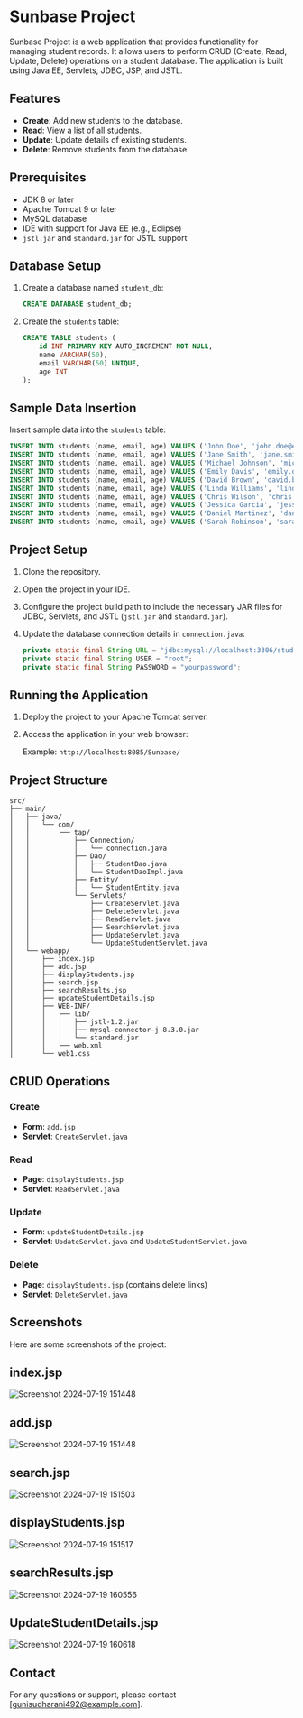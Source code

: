 # Sunbase Project

Sunbase Project is a web application that provides functionality for managing student records. It allows users to perform CRUD (Create, Read, Update, Delete) operations on a student database. The application is built using Java EE, Servlets, JDBC, JSP, and JSTL.

## Features

- **Create**: Add new students to the database.
- **Read**: View a list of all students.
- **Update**: Update details of existing students.
- **Delete**: Remove students from the database.

## Prerequisites

- JDK 8 or later
- Apache Tomcat 9 or later
- MySQL database
- IDE with support for Java EE (e.g., Eclipse)
- `jstl.jar` and `standard.jar` for JSTL support

## Database Setup

1. Create a database named `student_db`:

    ```sql
    CREATE DATABASE student_db;
    ```

2. Create the `students` table:

    ```sql
    CREATE TABLE students (
        id INT PRIMARY KEY AUTO_INCREMENT NOT NULL,
        name VARCHAR(50),
        email VARCHAR(50) UNIQUE,
        age INT
    );
    ```
## Sample Data Insertion

Insert sample data into the `students` table:

```sql
INSERT INTO students (name, email, age) VALUES ('John Doe', 'john.doe@example.com', 20);
INSERT INTO students (name, email, age) VALUES ('Jane Smith', 'jane.smith@example.com', 22);
INSERT INTO students (name, email, age) VALUES ('Michael Johnson', 'michael.johnson@example.com', 19);
INSERT INTO students (name, email, age) VALUES ('Emily Davis', 'emily.davis@example.com', 21);
INSERT INTO students (name, email, age) VALUES ('David Brown', 'david.brown@example.com', 23);
INSERT INTO students (name, email, age) VALUES ('Linda Williams', 'linda.williams@example.com', 20);
INSERT INTO students (name, email, age) VALUES ('Chris Wilson', 'chris.wilson@example.com', 22);
INSERT INTO students (name, email, age) VALUES ('Jessica Garcia', 'jessica.garcia@example.com', 19);
INSERT INTO students (name, email, age) VALUES ('Daniel Martinez', 'daniel.martinez@example.com', 21);
INSERT INTO students (name, email, age) VALUES ('Sarah Robinson', 'sarah.robinson@example.com', 23);
```
## Project Setup

1. Clone the repository.

2. Open the project in your IDE.

3. Configure the project build path to include the necessary JAR files for JDBC, Servlets, and JSTL (`jstl.jar` and `standard.jar`).

4. Update the database connection details in `connection.java`:

    ```java
    private static final String URL = "jdbc:mysql://localhost:3306/student_db";
    private static final String USER = "root";
    private static final String PASSWORD = "yourpassword";
    ```

## Running the Application

1. Deploy the project to your Apache Tomcat server.

2. Access the application in your web browser:

    Example: `http://localhost:8085/Sunbase/`

## Project Structure

```
src/
├── main/
│   ├── java/
│   │   └── com/
│   │       └── tap/
│   │           ├── Connection/
│   │           │   └── connection.java
│   │           ├── Dao/
│   │           │   ├── StudentDao.java
│   │           │   └── StudentDaoImpl.java
│   │           ├── Entity/
│   │           │   └── StudentEntity.java
│   │           └── Servlets/
│   │               ├── CreateServlet.java
│   │               ├── DeleteServlet.java
│   │               ├── ReadServlet.java
│   │               ├── SearchServlet.java
│   │               ├── UpdateServlet.java
│   │               └── UpdateStudentServlet.java
│   └── webapp/
│       ├── index.jsp
│       ├── add.jsp
│       ├── displayStudents.jsp
│       ├── search.jsp
│       ├── searchResults.jsp
│       ├── updateStudentDetails.jsp
│       ├── WEB-INF/
│       │   ├── lib/
│       │   │   ├── jstl-1.2.jar
│       │   │   ├── mysql-connector-j-8.3.0.jar
│       │   │   └── standard.jar
│       │   └── web.xml
│       └── web1.css
```

## CRUD Operations

### Create

- **Form**: `add.jsp`
- **Servlet**: `CreateServlet.java`

### Read

- **Page**: `displayStudents.jsp`
- **Servlet**: `ReadServlet.java`

### Update

- **Form**: `updateStudentDetails.jsp`
- **Servlet**: `UpdateServlet.java` and `UpdateStudentServlet.java`

### Delete

- **Page**: `displayStudents.jsp` (contains delete links)
- **Servlet**: `DeleteServlet.java`

## Screenshots

Here are some screenshots of the project:

## index.jsp
![Screenshot 2024-07-19 151448](https://github.com/user-attachments/assets/a2d79dd9-d4b0-4dcd-85c4-97c761f69b60)

## add.jsp
![Screenshot 2024-07-19 151448](https://github.com/user-attachments/assets/45129c57-12ba-4507-a9ac-5fe1c93cd61f)


## search.jsp
![Screenshot 2024-07-19 151503](https://github.com/user-attachments/assets/44111745-2938-454f-99b0-262d71420673)


## displayStudents.jsp
![Screenshot 2024-07-19 151517](https://github.com/user-attachments/assets/3844d105-45b0-4203-9cdd-67a9359f8e5f)


## searchResults.jsp
![Screenshot 2024-07-19 160556](https://github.com/user-attachments/assets/8e3f0954-6210-476d-86e1-01380992e297)


## UpdateStudentDetails.jsp
![Screenshot 2024-07-19 160618](https://github.com/user-attachments/assets/22f3877d-a4bf-4da5-b7e4-0c0718a5c717)



## Contact

For any questions or support, please contact [gunisudharani492@example.com].
